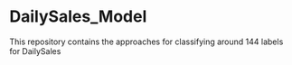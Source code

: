 # DailySales_Model
This repository contains the approaches for classifying around 144 labels for DailySales
